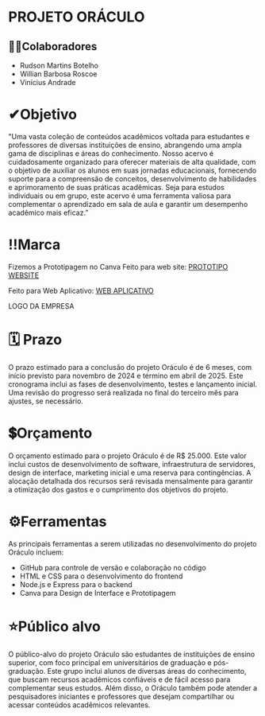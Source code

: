 # PROJETO ORÁCULO

## 👨‍💼Colaboradores

- Rudson Martins Botelho
- Willian Barbosa Roscoe
- Vinícius Andrade

# ✔Objetivo

"Uma vasta coleção de conteúdos acadêmicos voltada para estudantes e professores de diversas instituições de ensino, abrangendo uma ampla gama de disciplinas e áreas do conhecimento. Nosso acervo é cuidadosamente organizado para oferecer materiais de alta qualidade, com o objetivo de auxiliar os alunos em suas jornadas educacionais, fornecendo suporte para a compreensão de conceitos, desenvolvimento de habilidades e aprimoramento de suas práticas acadêmicas. Seja para estudos individuais ou em grupo, este acervo é uma ferramenta valiosa para complementar o aprendizado em sala de aula e garantir um desempenho acadêmico mais eficaz.”

# ‼Marca
Fizemos a Prototipagem no Canva
Feito para web site:
<a target="_blank" href="https://sonofeliz.my.canva.site/oraculo">PROTOTIPO WEBSITE</a>

Feito para Web Aplicativo:
<a target="_blank" href="https://sonofeliz.my.canva.site/or-culo-mobile">WEB APLICATIVO</a>

LOGO DA EMPRESA

# 🗓 Prazo

O prazo estimado para a conclusão do projeto Oráculo é de 6 meses, com início previsto para novembro de 2024 e término em abril de 2025. Este cronograma inclui as fases de desenvolvimento, testes e lançamento inicial. Uma revisão do progresso será realizada no final do terceiro mês para ajustes, se necessário.

# 💲Orçamento

O orçamento estimado para o projeto Oráculo é de R$ 25.000. Este valor inclui custos de desenvolvimento de software, infraestrutura de servidores, design de interface, marketing inicial e uma reserva para contingências. A alocação detalhada dos recursos será revisada mensalmente para garantir a otimização dos gastos e o cumprimento dos objetivos do projeto.

# ⚙Ferramentas

As principais ferramentas a serem utilizadas no desenvolvimento do projeto Oráculo incluem:

- GitHub para controle de versão e colaboração no código
- HTML e CSS para o desenvolvimento do frontend
- Node.js e Express para o backend
- Canva para Design de Interface e Prototipagem

# ⭐Público alvo

O público-alvo do projeto Oráculo são estudantes de instituições de ensino superior, com foco principal em universitários de graduação e pós-graduação. Este grupo inclui alunos de diversas áreas do conhecimento, que buscam recursos acadêmicos confiáveis e de fácil acesso para complementar seus estudos. Além disso, o Oráculo também pode atender a pesquisadores iniciantes e professores que desejam compartilhar ou acessar conteúdos acadêmicos relevantes.
